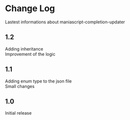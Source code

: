 # Change Log
Lastest informations about maniascript-completion-updater

## 1.2

Adding inheritance  
Improvement of the logic

## 1.1

Adding enum type to the json file  
Small changes

## 1.0

Initial release
